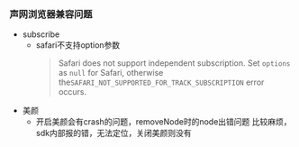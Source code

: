 ### 声网浏览器兼容问题

- subscribe
  - safari不支持option参数
    >  Safari does not support independent subscription. Set `options` as `null` for Safari, otherwise the`SAFARI_NOT_SUPPORTED_FOR_TRACK_SUBSCRIPTION` error occurs.
- 美颜
  - 开启美颜会有crash的问题，removeNode时的node出错问题
  比较麻烦，sdk内部报的错，无法定位，关闭美颜则没有